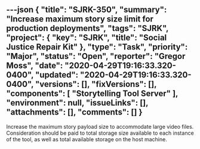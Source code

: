 ---json
{
  "title": "SJRK-350",
  "summary": "Increase maximum story size limit for production deployments",
  "tags": "SJRK",
  "project": {
    "key": "SJRK",
    "title": "Social Justice Repair Kit"
  },
  "type": "Task",
  "priority": "Major",
  "status": "Open",
  "reporter": "Gregor Moss",
  "date": "2020-04-29T19:16:33.320-0400",
  "updated": "2020-04-29T19:16:33.320-0400",
  "versions": [],
  "fixVersions": [],
  "components": [
    "Storytelling Tool Server"
  ],
  "environment": null,
  "issueLinks": [],
  "attachments": [],
  "comments": []
}
---
Increase the maximum story payload size to accommodate large video files. Consideration should be paid to total storage size available to each instance of the tool, as well as total available storage on the host machine.

        